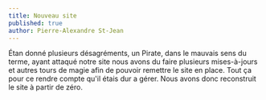```yaml
---
title: Nouveau site
published: true
author: Pierre-Alexandre St-Jean
---
```


Étan donné plusieurs désagréments, un Pirate, dans le mauvais sens du terme, ayant attaqué notre site nous avons du faire plusieurs mises-à-jours et autres tours de magie afin de pouvoir remettre le site en place. Tout ça pour ce rendre compte qu'il étais dur a gérer. Nous avons donc reconstruit le site à partir de zéro.

